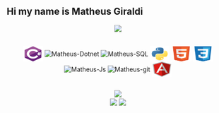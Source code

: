 ## Hi my name is Matheus Giraldi  
 
<div align="center">
<img src="https://media.giphy.com/media/M9gbBd9nbDrOTu1Mqx/giphy.gif" width="230">
</div>

##

<div align="center">
  <img align="center" alt="Matheus-C#" height="35" width="45" src="https://raw.githubusercontent.com/devicons/devicon/master/icons/csharp/csharp-original.svg">
  <img align="center" alt="Matheus-Dotnet" height="35" width="45" src="https://cdn.iconscout.com/icon/free/png-512/microsoft-dotnet-1175177.png?f=avif&w=256">
  <img align="center" alt="Matheus-SQL" height="35" width="45" src="https://cdn-icons-png.flaticon.com/512/5815/5815478.png">
  <img align="center" alt="Matheus-Python" height="35" width="45" src="https://raw.githubusercontent.com/devicons/devicon/master/icons/python/python-original.svg">
  <img align="center" alt="Matheus-HTML" height="35" width="45" src="https://raw.githubusercontent.com/devicons/devicon/master/icons/html5/html5-original.svg">
  <img align="center" alt="Matheus-CSS" height="35" width="45" src="https://raw.githubusercontent.com/devicons/devicon/master/icons/css3/css3-original.svg">
  <img align="center" alt="Matheus-Js" height="35" width="45" src="https://cdn.jsdelivr.net/gh/devicons/devicon/icons/javascript/javascript-original.svg">
  <img align="center" alt="Matheus-git" height="35" width="45" src="https://cdn.jsdelivr.net/gh/devicons/devicon/icons/git/git-original.svg"> 
  <img align="center" alt="Angular" height="35" width="45" src="https://raw.githubusercontent.com/devicons/devicon/master/icons/angularjs/angularjs-original.svg">
</div>

##

<div align="center">
<img height="200em" src="https://github-profile-summary-cards.vercel.app/api/cards/profile-details?username=Giraldimatheus&theme=monokai"/> 
</div>

<div align="center">
  
  <img height="165em" src="https://github-readme-stats.vercel.app/api?username=Giraldimatheus&show_icons=true&theme=monokai&include_all_commits=true&count_private=false&hide_border=true"/> 
    <img height="170em" src="https://github-readme-streak-stats.herokuapp.com/?user=Giraldimatheus&theme=monokai&hide_border=true"/>
</div>
  

